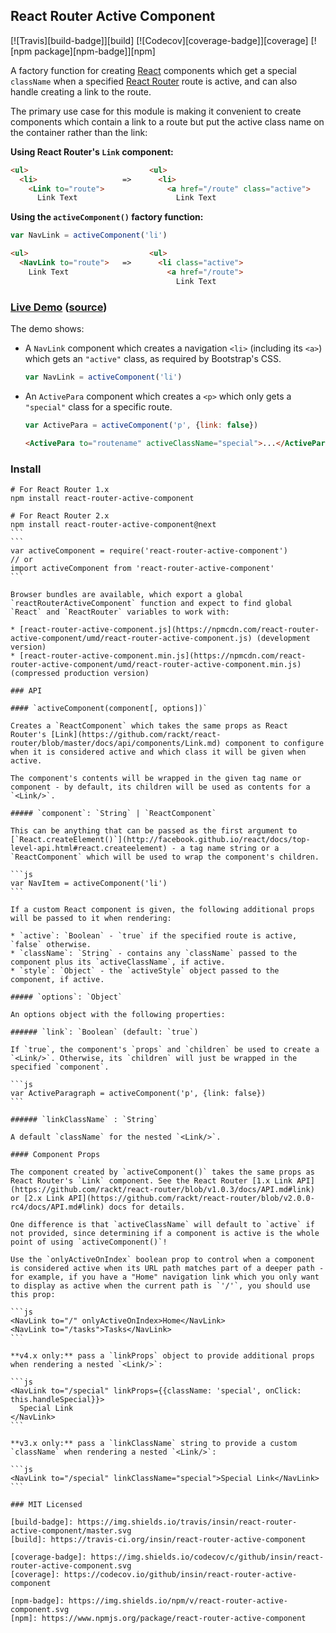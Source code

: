 ## React Router Active Component

[![Travis][build-badge]][build]
[![Codecov][coverage-badge]][coverage]
[![npm package][npm-badge]][npm]

A factory function for creating [React](http://facebook.github.io/react) components which get a special `className` when a specified [React Router](https://github.com/rackt/react-router) route is active, and can also handle creating a link to the route.

The primary use case for this module is making it convenient to create components which contain a link to a route but put the active class name on the container rather than the link:

**Using React Router's `Link` component:**

```html
<ul>                           <ul>
  <li>                   =>      <li>
    <Link to="route">              <a href="/route" class="active">
      Link Text                      Link Text
```

**Using the `activeComponent()` factory function:**

```js
var NavLink = activeComponent('li')
```
```html
<ul>                           <ul>
  <NavLink to="route">   =>      <li class="active">
    Link Text                      <a href="/route">
                                     Link Text
```

### [Live Demo](http://insin.github.io/react-router-active-component) ([source](/demo/src/index.js))

The demo shows:

* A `NavLink` component which creates a navigation `<li>` (including its `<a>`)
  which gets an `"active"` class, as required by Bootstrap's CSS.

  ```js
  var NavLink = activeComponent('li')
  ```

* An `ActivePara` component which creates a `<p>` which only gets a `"special"`
  class for a specific route.

  ```js
  var ActivePara = activeComponent('p', {link: false})
  ```
  ```html
  <ActivePara to="routename" activeClassName="special">...</ActivePara>
  ```

### Install

````
# For React Router 1.x
npm install react-router-active-component

# For React Router 2.x
npm install react-router-active-component@next
```
```
var activeComponent = require('react-router-active-component')
// or
import activeComponent from 'react-router-active-component'
```

Browser bundles are available, which export a global `reactRouterActiveComponent` function and expect to find global `React` and `ReactRouter` variables to work with:

* [react-router-active-component.js](https://npmcdn.com/react-router-active-component/umd/react-router-active-component.js) (development version)
* [react-router-active-component.min.js](https://npmcdn.com/react-router-active-component/umd/react-router-active-component.min.js) (compressed production version)

### API

#### `activeComponent(component[, options])`

Creates a `ReactComponent` which takes the same props as React Router's [Link](https://github.com/rackt/react-router/blob/master/docs/api/components/Link.md) component to configure when it is considered active and which class it will be given when active.

The component's contents will be wrapped in the given tag name or component - by default, its children will be used as contents for a `<Link/>`.

##### `component`: `String` | `ReactComponent`

This can be anything that can be passed as the first argument to [`React.createElement()`](http://facebook.github.io/react/docs/top-level-api.html#react.createelement) - a tag name string or a `ReactComponent` which will be used to wrap the component's children.

```js
var NavItem = activeComponent('li')
```

If a custom React component is given, the following additional props will be passed to it when rendering:

* `active`: `Boolean` - `true` if the specified route is active, `false` otherwise.
* `className`: `String` - contains any `className` passed to the component plus its `activeClassName`, if active.
* `style`: `Object` - the `activeStyle` object passed to the component, if active.

##### `options`: `Object`

An options object with the following properties:

###### `link`: `Boolean` (default: `true`)

If `true`, the component's `props` and `children` be used to create a `<Link/>`. Otherwise, its `children` will just be wrapped in the specified `component`.

```js
var ActiveParagraph = activeComponent('p', {link: false})
```

###### `linkClassName` : `String`

A default `className` for the nested `<Link/>`.

#### Component Props

The component created by `activeComponent()` takes the same props as React Router's `Link` component. See the React Router [1.x Link API](https://github.com/rackt/react-router/blob/v1.0.3/docs/API.md#link) or [2.x Link API](https://github.com/rackt/react-router/blob/v2.0.0-rc4/docs/API.md#link) docs for details.

One difference is that `activeClassName` will default to `active` if not provided, since determining if a component is active is the whole point of using `activeComponent()`!

Use the `onlyActiveOnIndex` boolean prop to control when a component is considered active when its URL path matches part of a deeper path - for example, if you have a "Home" navigation link which you only want to display as active when the current path is `'/'`, you should use this prop:

```js
<NavLink to="/" onlyActiveOnIndex>Home</NavLink>
<NavLink to="/tasks">Tasks</NavLink>
```

**v4.x only:** pass a `linkProps` object to provide additional props when rendering a nested `<Link/>`:

```js
<NavLink to="/special" linkProps={{className: 'special', onClick: this.handleSpecial}}>
  Special Link
</NavLink>
```

**v3.x only:** pass a `linkClassName` string to provide a custom `className` when rendering a nested `<Link/>`:

```js
<NavLink to="/special" linkClassName="special">Special Link</NavLink>
```

### MIT Licensed

[build-badge]: https://img.shields.io/travis/insin/react-router-active-component/master.svg
[build]: https://travis-ci.org/insin/react-router-active-component

[coverage-badge]: https://img.shields.io/codecov/c/github/insin/react-router-active-component.svg
[coverage]: https://codecov.io/github/insin/react-router-active-component

[npm-badge]: https://img.shields.io/npm/v/react-router-active-component.svg
[npm]: https://www.npmjs.org/package/react-router-active-component
